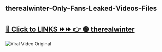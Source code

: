 
 ## therealwinter-Only-Fans-Leaked-Videos-Files

# <h2><a href="https://mediaupload.pro?therealwinter">🔗 Click to LINKS ⏩⏩ 👉 🟢 therealwinter </a></h2>

<a href="https://mediaupload.pro?therealwinter" rel="nofollow" data-target="animated-image.originalLink"><img src="https://i.ibb.co.com/xMMVF88/686577567.gif" alt="Viral Video Original" style="max-width: 100%; display: inline-block;" data-target="animated-image.originalImage"></a>